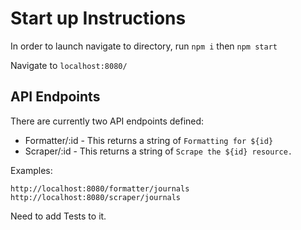 # Start up Instructions

In order to launch navigate to directory, run `npm i` then `npm start`

Navigate to `localhost:8080/`

## API Endpoints

There are currently two API endpoints defined:

* Formatter/:id - This returns a string of `Formatting for ${id}`
* Scraper/:id - This returns a string of `Scrape the ${id} resource.`

Examples:

`http://localhost:8080/formatter/journals`
`http://localhost:8080/scraper/journals`

Need to add Tests to it.
